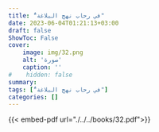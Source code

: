 ```yaml
---
title: "ُفي رحاب نهج البلاغة"
date: 2023-06-04T01:21:13+03:00
draft: false
ShowToc: False
cover:
    image: img/32.png
    alt: 'صورة'
    caption: ''
#    hidden: false
summary: 
tags: ["ُفي رحاب نهج البلاغة"]
categories: []
---
```

{{< embed-pdf url="./../../books/32.pdf">}} 



